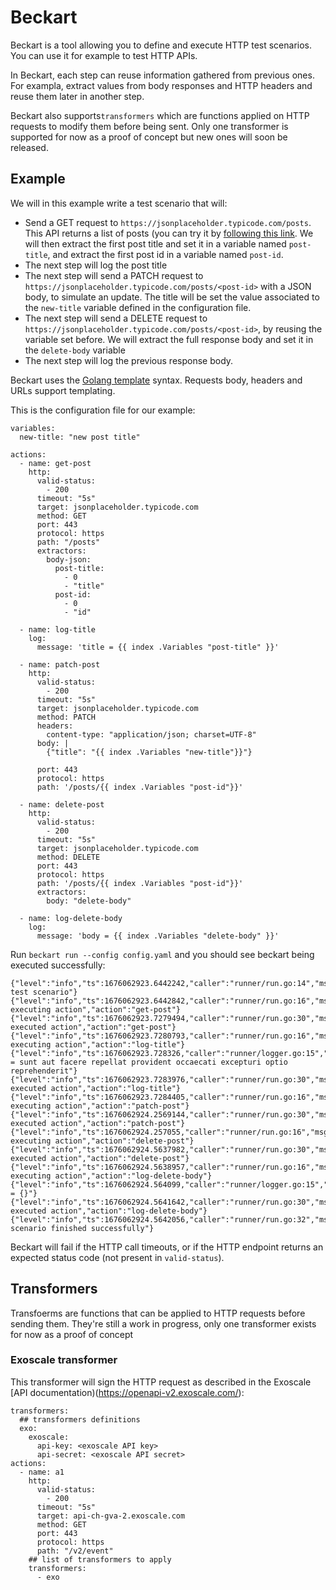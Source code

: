 # Beckart

Beckart is a tool allowing you to define and execute HTTP test scenarios. You can use it for example to test HTTP APIs.

In Beckart, each step can reuse information gathered from previous ones. For exampla, extract values from body responses and HTTP headers and reuse them later in another step.

Beckart also supports`transformers` which are functions applied on HTTP requests to modify them before being sent.
Only one transformer is supported for now as a proof of concept but new ones will soon be released.

## Example


We will in this example write a test scenario that will:

- Send a GET request to `https://jsonplaceholder.typicode.com/posts`. This API returns a list of posts (you can try it by [following this link](jsonplaceholder.typicode.com/posts).
We will then extract the first post title and set it in a variable named `post-title`, and extract the first post id in a variable named `post-id`.
- The next step will log the post title
- The next step will send a PATCH request to `https://jsonplaceholder.typicode.com/posts/<post-id>` with a JSON body, to simulate an update. The title will be set the value associated to the `new-title` variable defined in the configuration file.
- The next step will send a DELETE request to `https://jsonplaceholder.typicode.com/posts/<post-id>`, by reusing the variable set before.
We will extract the full response body and set it in the `delete-body` variable
- The next step will log the previous response body.

Beckart uses the [Golang template](https://pkg.go.dev/text/template) syntax. Requests body, headers and URLs support templating.

This is the configuration file for our example:

```
variables:
  new-title: "new post title"

actions:
  - name: get-post
    http:
      valid-status:
        - 200
      timeout: "5s"
      target: jsonplaceholder.typicode.com
      method: GET
      port: 443
      protocol: https
      path: "/posts"
      extractors:
        body-json:
          post-title:
            - 0
            - "title"
          post-id:
            - 0
            - "id"

  - name: log-title
    log:
      message: 'title = {{ index .Variables "post-title" }}'

  - name: patch-post
    http:
      valid-status:
        - 200
      timeout: "5s"
      target: jsonplaceholder.typicode.com
      method: PATCH
      headers:
        content-type: "application/json; charset=UTF-8"
      body: |
        {"title": "{{ index .Variables "new-title"}}"}

      port: 443
      protocol: https
      path: '/posts/{{ index .Variables "post-id"}}'

  - name: delete-post
    http:
      valid-status:
        - 200
      timeout: "5s"
      target: jsonplaceholder.typicode.com
      method: DELETE
      port: 443
      protocol: https
      path: '/posts/{{ index .Variables "post-id"}}'
      extractors:
        body: "delete-body"

  - name: log-delete-body
    log:
      message: 'body = {{ index .Variables "delete-body" }}'
```

Run `beckart run --config config.yaml` and you should see beckart being executed successfully:

```
{"level":"info","ts":1676062923.6442242,"caller":"runner/run.go:14","msg":"starting test scenario"}
{"level":"info","ts":1676062923.6442842,"caller":"runner/run.go:16","msg":"start executing action","action":"get-post"}
{"level":"info","ts":1676062923.7279494,"caller":"runner/run.go:30","msg":"successfully executed action","action":"get-post"}
{"level":"info","ts":1676062923.7280793,"caller":"runner/run.go:16","msg":"start executing action","action":"log-title"}
{"level":"info","ts":1676062923.728326,"caller":"runner/logger.go:15","msg":"title = sunt aut facere repellat provident occaecati excepturi optio reprehenderit"}
{"level":"info","ts":1676062923.7283976,"caller":"runner/run.go:30","msg":"successfully executed action","action":"log-title"}
{"level":"info","ts":1676062923.7284405,"caller":"runner/run.go:16","msg":"start executing action","action":"patch-post"}
{"level":"info","ts":1676062924.2569144,"caller":"runner/run.go:30","msg":"successfully executed action","action":"patch-post"}
{"level":"info","ts":1676062924.257055,"caller":"runner/run.go:16","msg":"start executing action","action":"delete-post"}
{"level":"info","ts":1676062924.5637982,"caller":"runner/run.go:30","msg":"successfully executed action","action":"delete-post"}
{"level":"info","ts":1676062924.5638957,"caller":"runner/run.go:16","msg":"start executing action","action":"log-delete-body"}
{"level":"info","ts":1676062924.564099,"caller":"runner/logger.go:15","msg":"body = {}"}
{"level":"info","ts":1676062924.5641642,"caller":"runner/run.go:30","msg":"successfully executed action","action":"log-delete-body"}
{"level":"info","ts":1676062924.5642056,"caller":"runner/run.go:32","msg":"test scenario finished successfully"}
```

Beckart will fail if the HTTP call timeouts, or if the HTTP endpoint returns an expected status code (not present in `valid-status`).

## Transformers

Transfoerms are functions that can be applied to HTTP requests before sending them.
They're still a work in progress, only one transformer exists for now as a proof of concept

### Exoscale transformer

This transformer will sign the HTTP request as described in the Exoscale [API documentation)(https://openapi-v2.exoscale.com/):

```
transformers:
  ## transformers definitions
  exo:
    exoscale:
      api-key: <exoscale API key>
      api-secret: <exoscale API secret>
actions:
  - name: a1
    http:
      valid-status:
        - 200
      timeout: "5s"
      target: api-ch-gva-2.exoscale.com
      method: GET
      port: 443
      protocol: https
      path: "/v2/event"
    ## list of transformers to apply
    transformers:
      - exo
```
